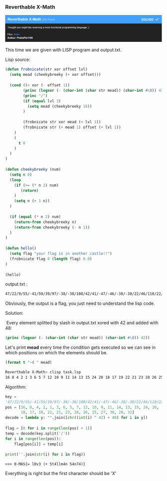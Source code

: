 ### Reverthable X-Math

![3_title](images/3_title.png)



This time we are given with LISP program and output.txt.

Lisp source:

``` lisp
(defun frobnicate(str xor offset lvl)
  (setq mead (cheekybreeky (+ xor offset)))

  (cond ((< xor (- offset 1))
        (princ (logxor (- (char-int (char str mead)) (char-int #\0)) 42))
        (princ "/")
        (if (equal lvl 3)
          (setq mead (cheekybreeky 16))
        )

        (frobnicate str xor mead (+ lvl 1))
        (frobnicate str (+ mead 1) offset (+ lvl 1))
    )
    (
      t 0
    )
  )
)

(defun cheekybreeky (num)
  (setq n 0)
  (loop
    (if (>= (* n 2) num)
       (return)
    )
    (setq n (+ 1 n))
  )

  (if (equal (* n 2) num)
    (return-from cheekybreeky n)
    (return-from cheekybreeky (- n 1))
  )
)

(defun hello()
  (setq flag "your flag is in another castle!!")
  (frobnicate flag 0 (length flag) 0.0)
)

(hello)

```

output.txt :

``` sh
47/22/9/55/-41/59/39/97/-38/-38/108/42/41/-47/-46/-38/-38/22/46/110/22/46/23/20/45/46/47/20/-45/46/103/0
```

Obviously, the output is a flag, you just need to understand the lisp code.

Solution:

​	Every element splitted by slash in output.txt xored with 42 and added with 48:

``` lisp
(princ (logxor (- (char-int (char str mead)) (char-int #\0)) 42))
```

Let's print **mead** every time the condition gets executed so we can see in which positions on which the elements should be.

``` lisp
(format t "~d " mead)
```

``` sh
Reverthable X-Math> clisp task.lsp
16 8 4 2 1 3 6 5 7 12 10 9 11 14 13 15 24 20 18 17 19 22 21 23 28 26 25 27 30 29 31
```

Algorithm:

``` python
key =
'47/22/9/55/-41/59/39/97/-38/-38/108/42/41/-47/-46/-38/-38/22/46/110/22/46/23/20/45/46/47/20/-45/46/103/0'
pos = [16, 8, 4, 2, 1, 3, 6, 5, 7, 12, 10, 9, 11, 14, 13, 15, 24, 20,
       18, 17, 19, 22, 21, 23, 28, 26, 25, 27, 30, 29, 31] 
decode = lambda y: "".join([chr((int(i) ^ 42) + 48) for i in y])

flag = [0 for i in range(len(pos) + 1)]
temp = decode(key.split('/'))
for i in range(len(pos)):
    flag[pos[i]] = temp[i]

print(''.join(str(i) for i in flag))
```

``` 
>>> 0-MAS{= l0v3 (+ 5t4llm4n 54n74)}
```

Everything is right but the first character should be 'X'
